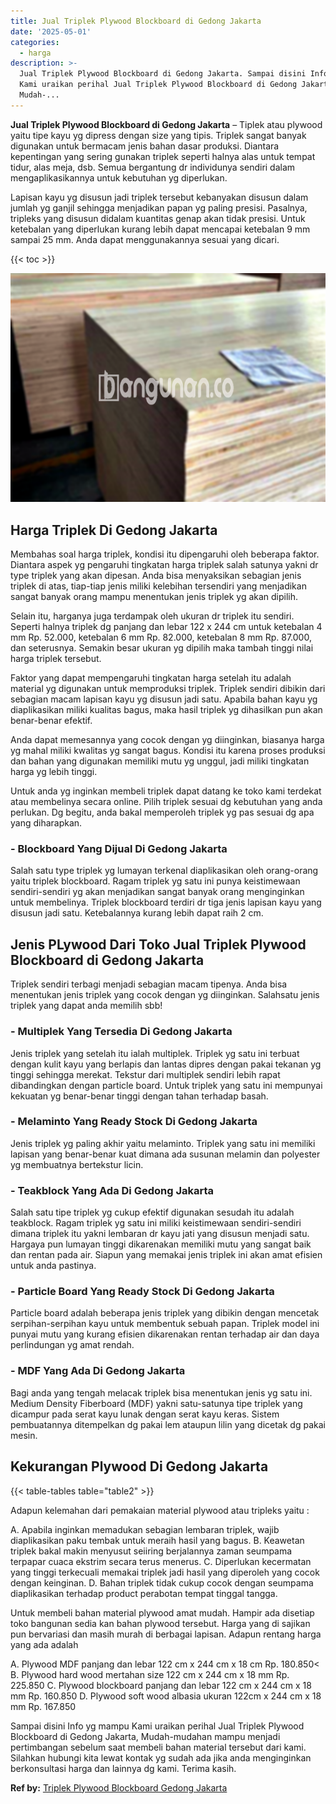 ```yaml
---
title: Jual Triplek Plywood Blockboard di Gedong Jakarta
date: '2025-05-01'
categories:
  - harga
description: >-
  Jual Triplek Plywood Blockboard di Gedong Jakarta. Sampai disini Info yg mampu
  Kami uraikan perihal Jual Triplek Plywood Blockboard di Gedong Jakarta,
  Mudah-...
---
```


**Jual Triplek Plywood Blockboard di Gedong Jakarta** – Tiplek atau plywood yaitu tipe kayu yg dipress dengan size yang tipis. Triplek sangat banyak digunakan untuk bermacam jenis bahan dasar produksi. Diantara kepentingan yang sering gunakan triplek seperti halnya alas untuk tempat tidur, alas meja, dsb. Semua bergantung dr individunya sendiri dalam mengaplikasikannya untuk kebutuhan yg diperlukan.

Lapisan kayu yg disusun jadi triplek tersebut kebanyakan disusun dalam jumlah yg ganjil sehingga menjadikan papan yg paling presisi. Pasalnya, tripleks yang disusun didalam kuantitas genap akan tidak presisi. Untuk ketebalan yang diperlukan kurang lebih dapat mencapai ketebalan 9 mm sampai 25 mm. Anda dapat menggunakannya sesuai yang dicari.

{{< toc >}}

![Jual Triplek Plywood Blockboard di Gedong Jakarta](/images/jual-triplek-murah-28.png)

## Harga Triplek Di Gedong Jakarta

Membahas soal harga triplek, kondisi itu dipengaruhi oleh beberapa faktor. Diantara aspek yg pengaruhi tingkatan harga triplek salah satunya yakni dr type triplek yang akan dipesan. Anda bisa menyaksikan sebagian jenis triplek di atas, tiap-tiap jenis miliki kelebihan tersendiri yang menjadikan sangat banyak orang mampu menentukan jenis triplek yg akan dipilih.

Selain itu, harganya juga terdampak oleh ukuran dr triplek itu sendiri. Seperti halnya triplek dg panjang dan lebar 122 x 244 cm untuk ketebalan 4 mm Rp. 52.000, ketebalan 6 mm Rp. 82.000, ketebalan 8 mm Rp. 87.000, dan seterusnya. Semakin besar ukuran yg dipilih maka tambah tinggi nilai harga triplek tersebut.

Faktor yang dapat mempengaruhi tingkatan harga setelah itu adalah material yg digunakan untuk memproduksi triplek. Triplek sendiri dibikin dari sebagian macam lapisan kayu yg disusun jadi satu. Apabila bahan kayu yg diaplikasikan miliki kualitas bagus, maka hasil triplek yg dihasilkan pun akan benar-benar efektif.

Anda dapat memesannya yang cocok dengan yg diinginkan, biasanya harga yg mahal miliki kwalitas yg sangat bagus. Kondisi itu karena proses produksi dan bahan yang digunakan memiliki mutu yg unggul, jadi miliki tingkatan harga yg lebih tinggi.

Untuk anda yg inginkan membeli triplek dapat datang ke toko kami terdekat atau membelinya secara online. Pilih triplek sesuai dg kebutuhan yang anda perlukan. Dg begitu, anda bakal memperoleh triplek yg pas sesuai dg apa yang diharapkan.

### \- Blockboard Yang Dijual Di Gedong Jakarta

Salah satu type triplek yg lumayan terkenal diaplikasikan oleh orang-orang yaitu triplek blockboard. Ragam triplek yg satu ini punya keistimewaan sendiri-sendiri yg akan menjadikan sangat banyak orang menginginkan untuk membelinya. Triplek blockboard terdiri dr tiga jenis lapisan kayu yang disusun jadi satu. Ketebalannya kurang lebih dapat raih 2 cm.

## Jenis PLywood Dari Toko Jual Triplek Plywood Blockboard di Gedong Jakarta

Triplek sendiri terbagi menjadi sebagian macam tipenya. Anda bisa menentukan jenis triplek yang cocok dengan yg diinginkan. Salahsatu jenis triplek yang dapat anda memilih sbb!

### \- Multiplek Yang Tersedia Di Gedong Jakarta

Jenis triplek yang setelah itu ialah multiplek. Triplek yg satu ini terbuat dengan kulit kayu yang berlapis dan lantas dipres dengan pakai tekanan yg tinggi sehingga merekat. Tekstur dari multiplek sendiri lebih rapat dibandingkan dengan particle board. Untuk triplek yang satu ini mempunyai kekuatan yg benar-benar tinggi dengan tahan terhadap basah.

### \- Melaminto Yang Ready Stock Di Gedong Jakarta

Jenis triplek yg paling akhir yaitu melaminto. Triplek yang satu ini memiliki lapisan yang benar-benar kuat dimana ada susunan melamin dan polyester yg membuatnya bertekstur licin.

### \- Teakblock Yang Ada Di Gedong Jakarta

Salah satu tipe triplek yg cukup efektif digunakan sesudah itu adalah teakblock. Ragam triplek yg satu ini miliki keistimewaan sendiri-sendiri dimana triplek itu yakni lembaran dr kayu jati yang disusun menjadi satu. Hargaya pun lumayan tinggi dikarenakan memiliki mutu yang sangat baik dan rentan pada air. Siapun yang memakai jenis triplek ini akan amat efisien untuk anda pastinya.

### \- Particle Board Yang Ready Stock Di Gedong Jakarta

Particle board adalah beberapa jenis triplek yang dibikin dengan mencetak serpihan-serpihan kayu untuk membentuk sebuah papan. Triplek model ini punyai mutu yang kurang efisien dikarenakan rentan terhadap air dan daya perlindungan yg amat rendah.

### \- MDF Yang Ada Di Gedong Jakarta

Bagi anda yang tengah melacak triplek bisa menentukan jenis yg satu ini. Medium Density Fiberboard (MDF) yakni satu-satunya tipe triplek yang dicampur pada serat kayu lunak dengan serat kayu keras. Sistem pembuatannya ditempelkan dg pakai lem ataupun lilin yang dicetak dg pakai mesin.

## Kekurangan Plywood Di Gedong Jakarta

{{< table-tables table="table2" >}}

Adapun kelemahan dari pemakaian material plywood atau tripleks yaitu :

A. Apabila inginkan memadukan sebagian lembaran triplek, wajib diaplikasikan paku tembak untuk meraih hasil yang bagus. B. Keawetan triplek bakal makin menyusut seiiring berjalannya zaman seumpama terpapar cuaca ekstrim secara terus menerus. C. Diperlukan kecermatan yang tinggi terkecuali memakai triplek jadi hasil yang diperoleh yang cocok dengan keinginan. D. Bahan triplek tidak cukup cocok dengan seumpama diaplikasikan terhadap product perabotan tempat tinggal tangga.

Untuk membeli bahan material plywood amat mudah. Hampir ada disetiap toko bangunan sedia kan bahan plywood tersebut. Harga yang di sajikan pun bervariasi dan masih murah di berbagai lapisan. Adapun rentang harga yang ada adalah

A. Plywood MDF panjang dan lebar 122 cm x 244 cm x 18 cm Rp. 180.850< B. Plywood hard wood mertahan size 122 cm x 244 cm x 18 mm Rp. 225.850 C. Plywood blockboard panjang dan lebar 122 cm x 244 cm x 18 mm Rp. 160.850 D. Plywood soft wood albasia ukuran 122cm x 244 cm x 18 mm Rp. 167.850

Sampai disini Info yg mampu Kami uraikan perihal Jual Triplek Plywood Blockboard di Gedong Jakarta, Mudah-mudahan mampu menjadi pertimbangan sebelum saat membeli bahan material tersebut dari kami. Silahkan hubungi kita lewat kontak yg sudah ada jika anda menginginkan berkonsultasi harga dan lainnya dg kami. Terima kasih.

**Ref by:** [Triplek Plywood Blockboard Gedong Jakarta](https://id.wikipedia.org/wiki/Triplek)
